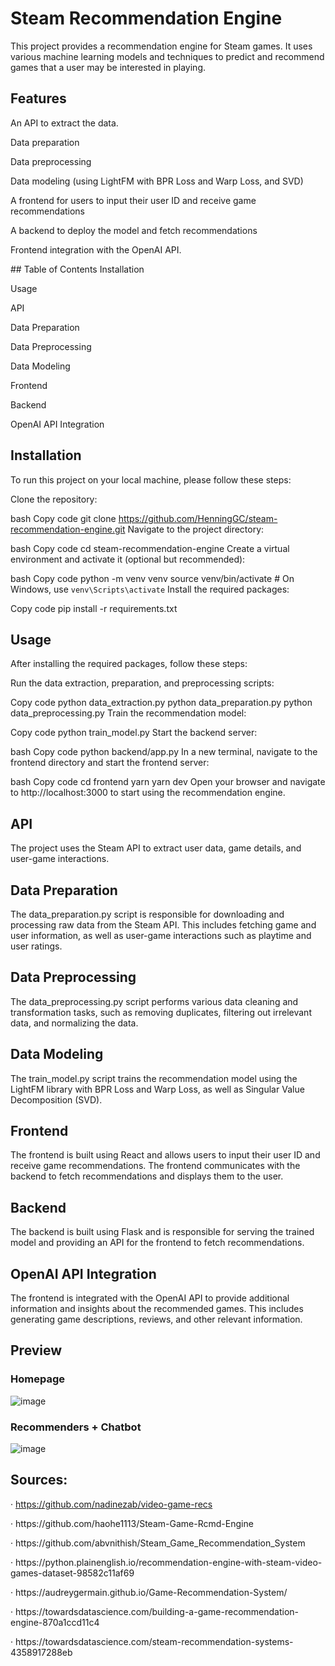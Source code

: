 # Steam Recommendation Engine
This project provides a recommendation engine for Steam games. It uses various machine learning models and techniques to predict and recommend games that a user may be interested in playing.

## Features
An API to extract the data.
<p>
Data preparation
<p>
Data preprocessing
<p>
Data modeling (using LightFM with BPR Loss and Warp Loss, and SVD)
<p>
A frontend for users to input their user ID and receive game recommendations
<p>
A backend to deploy the model and fetch recommendations
<p>
Frontend integration with the OpenAI API.
<p>
## Table of Contents
Installation
<p>
Usage
<p>
API
<p>
Data Preparation
<p>
Data Preprocessing
<p>
Data Modeling
<p>
Frontend
<p>
Backend
<p>
OpenAI API Integration

## Installation
To run this project on your local machine, please follow these steps:

Clone the repository:

bash
Copy code
git clone https://github.com/HenningGC/steam-recommendation-engine.git
Navigate to the project directory:

bash
Copy code
cd steam-recommendation-engine
Create a virtual environment and activate it (optional but recommended):

bash
Copy code
python -m venv venv
source venv/bin/activate  # On Windows, use `venv\Scripts\activate`
Install the required packages:

Copy code
pip install -r requirements.txt
## Usage
After installing the required packages, follow these steps:

Run the data extraction, preparation, and preprocessing scripts:

Copy code
python data_extraction.py
python data_preparation.py
python data_preprocessing.py
Train the recommendation model:

Copy code
python train_model.py
Start the backend server:

bash
Copy code
python backend/app.py
In a new terminal, navigate to the frontend directory and start the frontend server:

bash
Copy code
cd frontend
yarn
yarn dev
Open your browser and navigate to http://localhost:3000 to start using the recommendation engine.

## API
The project uses the Steam API to extract user data, game details, and user-game interactions.

## Data Preparation
The data_preparation.py script is responsible for downloading and processing raw data from the Steam API. This includes fetching game and user information, as well as user-game interactions such as playtime and user ratings.

## Data Preprocessing
The data_preprocessing.py script performs various data cleaning and transformation tasks, such as removing duplicates, filtering out irrelevant data, and normalizing the data.

## Data Modeling
The train_model.py script trains the recommendation model using the LightFM library with BPR Loss and Warp Loss, as well as Singular Value Decomposition (SVD).

## Frontend
The frontend is built using React and allows users to input their user ID and receive game recommendations. The frontend communicates with the backend to fetch recommendations and displays them to the user.

## Backend
The backend is built using Flask and is responsible for serving the trained model and providing an API for the frontend to fetch recommendations.

## OpenAI API Integration
The frontend is integrated with the OpenAI API to provide additional information and insights about the recommended games. This includes generating game descriptions, reviews, and other relevant information.

## Preview
### Homepage
![image](https://user-images.githubusercontent.com/55255975/231901447-8607f96e-e1d6-42bd-bb31-8f2a4d7659cd.png)

### Recommenders + Chatbot
![image](https://user-images.githubusercontent.com/55255975/231901145-5acc5d4b-1ce4-4e07-a61b-02f72a900900.png)


## Sources:
· https://github.com/nadinezab/video-game-recs
<p>
· https://github.com/haohe1113/Steam-Game-Rcmd-Engine
<p>
· https://github.com/abvnithish/Steam_Game_Recommendation_System
<p>
· https://python.plainenglish.io/recommendation-engine-with-steam-video-games-dataset-98582c11af69
<p>
· https://audreygermain.github.io/Game-Recommendation-System/
<p>
· https://towardsdatascience.com/building-a-game-recommendation-engine-870a1ccd11c4
<p>
· https://towardsdatascience.com/steam-recommendation-systems-4358917288eb
